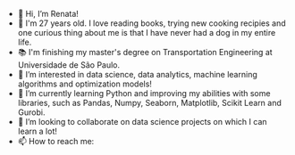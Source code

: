 - 👋 Hi, I’m Renata!
- 🙆 I'm 27 years old. I love reading books, trying new cooking recipies and one curious thing about me is that I have never had a dog in my entire life.
- 📚 I'm finishing my master's degree on Transportation Engineering at Universidade de São Paulo.
- 👀 I’m interested in data science, data analytics, machine learning algorithms and optimization models!
- 🌱 I’m currently learning Python and improving my abilities with some libraries, such as Pandas, Numpy, Seaborn, Matplotlib, Scikit Learn and Gurobi.
- 💞️ I’m looking to collaborate on data science projects on which I can learn a lot!
- 📫 How to reach me: 

<!---
r-akemii/r-akemii is a ✨ special ✨ repository because its `README.md` (this file) appears on your GitHub profile.
You can click the Preview link to take a look at your changes.
--->
